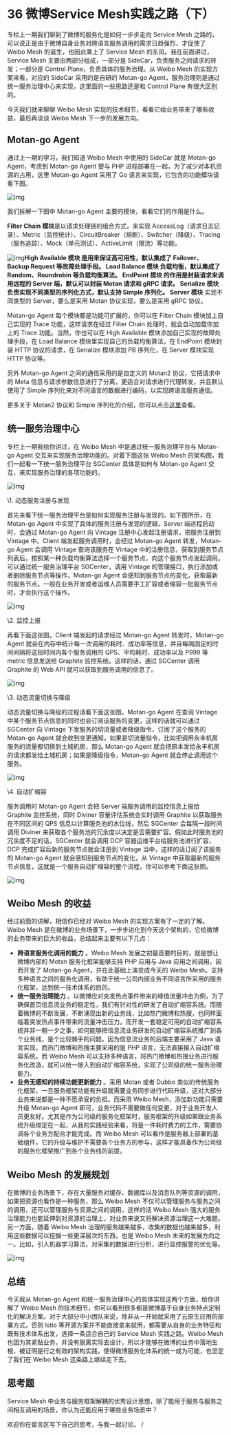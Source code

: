 # 36 微博Service Mesh实践之路（下）

专栏上一期我们聊到了微博的服务化是如何一步步走向 Service Mesh 之路的，可以说正是由于微博自身业务对跨语言服务调用的需求日趋强烈，才促使了 Weibo Mesh 的诞生，也因此乘上了 Service Mesh 的东风。我在前面讲过，Service Mesh 主要由两部分组成，一部分是 SideCar，负责服务之间请求的转发；一部分是 Control Plane，负责具体的服务治理。从 Weibo Mesh 的实现方案来看，对应的 SideCar 采用的是自研的 Motan-go Agent，服务治理则是通过统一服务治理中心来实现，这里面的一些思路还是和 Control Plane 有很大区别的。

今天我们就来聊聊 Weibo Mesh 实现的技术细节，看看它给业务带来了哪些收益，最后再谈谈 Weibo Mesh 下一步的发展方向。

## Motan-go Agent

通过上一期的学习，我们知道 Weibo Mesh 中使用的 SideCar 就是 Motan-go Agent，考虑到 Motan-go Agent 要与 PHP 进程部署在一起，为了减少对本机资源的占用，这里 Motan-go Agent 采用了 Go 语言来实现，它包含的功能模块请看下图。

![img](assets/79b6ebf400d8d6eb4b390ffc3de6bf2b.png)

我们拆解一下图中 Motan-go Agent 主要的模块，看看它们的作用是什么。

**Filter Chain 模块**是以请求处理链的组合方式，来实现 AccessLog（请求日志记录）、Metric（监控统计）、CircuitBreaker（熔断）、Switcher（降级）、Tracing（服务追踪）、Mock（单元测试）、ActiveLimit（限流）等功能。

![img](assets/8464472dced2bf74304f08963205cb03.png)**High Available 模块 **是用来保证高可用性，默认集成了 Failover、Backup Request 等故障处理手段。** Load Balance 模块 **负载均衡，默认集成了 Random、Roundrobin 等负载均衡算法。** EndPoint 模块 **的作用是封装请求来调用远程的 Server 端，默认可以封装 Motan 请求和 gRPC 请求。** Serialize 模块 **负责实现不同类型的序列化方式，默认支持 Simple 序列化。** Server 模块** 实现不同类型的 Server，要么是采用 Motan 协议实现，要么是采用 gRPC 协议。

Motan-go Agent 每个模块都是功能可扩展的，你可以在 Filter Chain 模块加上自己实现的 Trace 功能，这样请求在经过 Filter Chain 处理时，就会自动加载你加上的 Trace 功能。当然，你也可以在 High Available 模块添加自己实现的故障处理手段，在 Load Balance 模块里实现自己的负载均衡算法，在 EndPoint 模块封装 HTTP 协议的请求，在 Serialize 模块添加 PB 序列化，在 Server 模块实现 HTTP 协议等。

另外 Motan-go Agent 之间的通信采用的是自定义的 Motan2 协议，它把请求中的 Meta 信息与请求参数信息进行了分离，更适合对请求进行代理转发，并且默认使用了 Simple 序列化来对不同语言的数据进行编码，以实现跨语言服务通信。

更多关于 Motan2 协议和 Simple 序列化的介绍，你可以点击[这里](https://github.com/weibocom/motan-go/wiki/zh_userguide#%E5%9F%BA%E6%9C%AC%E4%BB%8B%E7%BB%8D)查看。

## 统一服务治理中心

专栏上一期我给你讲过，在 Weibo Mesh 中是通过统一服务治理平台与 Motan-go Agent 交互来实现服务治理功能的。对着下面这张 Weibo Mesh 的架构图，我们一起看一下统一服务治理平台 SGCenter 具体是如何与 Motan-go Agent 交互，来实现服务治理的各项功能的。

![img](assets/e3ea24873a543747c96fe988c18b3ac8.png)

\\1. 动态服务注册与发现

首先来看下统一服务治理平台是如何实现服务注册与发现的。如下图所示，在 Motan-go Agent 中实现了具体的服务注册与发现的逻辑，Server 端进程启动时，会通过 Motan-go Agent 向 Vintage 注册中心发起注册请求，把服务注册到 Vintage 中。Client 端发起服务调用时，会经过 Motan-go Agent 转发，Motan-go Agent 会调用 Vintage 查询该服务在 Vintage 中的注册信息，获取到服务节点列表后，按照某一种负载均衡算法选择一个服务节点，向这个服务节点发起调用。可以通过统一服务治理平台 SGCenter，调用 Vintage 的管理接口，执行添加或者删除服务节点等操作，Motan-go Agent 会感知到服务节点的变化，获取最新的服务节点。一般在业务开发或者运维人员需要手工扩容或者缩容一批服务节点时，才会执行这个操作。

![img](assets/512d93a6858cbe58c38e2efe34f0c21f.png)

\\2. 监控上报

再看下面这张图，Client 端发起的请求经过 Motan-go Agent 转发时，Motan-go Agent 就会在内存中统计每一次调用的耗时、成功率等信息，并且每隔固定的时间间隔将这段时间内各个服务调用的 QPS、平均耗时、成功率以及 P999 等 metric 信息发送给 Graphite 监控系统。这样的话，通过 SGCenter 调用 Graphite 的 Web API 就可以获取到服务调用的信息了。

![img](assets/5d8369d5db67ca3742e0a923e29ce96d.png)

\\3. 动态流量切换与降级

动态流量切换与降级的过程请看下面这张图。Motan-go Agent 在查询 Vintage 中某个服务节点信息的同时也会订阅该服务的变更，这样的话就可以通过 SGCenter 向 Vintage 下发服务的切流量或者降级指令，订阅了这个服务的 Motan-go Agent 就会收到变更通知，如果是切流量指令，比如把调用永丰机房服务的流量都切换到土城机房，那么 Motan-go Agent 就会把原本发给永丰机房的请求都发给土城机房；如果是降级指令，Motan-go Agent 就会停止调用这个服务。

![img](assets/6702ff187f9d7e5741d391962d5493d5.png)

\\4. 自动扩缩容

服务调用时 Motan-go Agent 会把 Server 端服务调用的监控信息上报给 Graphite 监控系统，同时 Diviner 容量评估系统会实时调用 Graphite 以获取服务在不同区间的 QPS 信息以计算服务池的水位线，然后 SGCenter 会每隔一段时间调用 Diviner 来获取各个服务池的冗余度以决定是否需要扩容。假如此时服务池的冗余度不足的话，SGCenter 就会调用 DCP 容器运维平台给服务池进行扩容，DCP 完成扩容后新的服务节点就会注册到 Vintage 当中，这样的话订阅了该服务的 Motan-go Agent 就会感知到服务节点的变化，从 Vintage 中获取最新的服务节点信息，这就是一个服务自动扩缩容的整个流程，你可以参考下面这张图。

![img](assets/5b4ffd777e4eaeea813df753de8bcaf5.png)

## Weibo Mesh 的收益

经过前面的讲解，相信你已经对 Weibo Mesh 的实现方案有了一定的了解。Weibo Mesh 是在微博的业务场景下，一步步进化到今天这个架构的，它给微博的业务带来的巨大的收益，总结起来主要有以下几点：

- **跨语言服务化调用的能力** 。Weibo Mesh 发展之初最首要的目的，就是想让微博内部的 Motan 服务化框架能够支持 PHP 应用与 Java 应用之间调用，因而开发了 Motan-go Agent，并在此基础上演变成今天的 Weibo Mesh。支持多种语言之间的服务化调用，有助于统一公司内部业务不同语言所采用的服务化框架，达到统一技术体系的目的。
- **统一服务治理能力** 。以微博应对突发热点事件带来的峰值流量冲击为例，为了确保首页信息流业务的稳定性，我们有针对性的研发了自动扩缩容系统。而随着微博的不断发展，不断涌现出新的业务线，比如热门微博和热搜，也同样面临着突发热点事件带来的流量冲击压力。而开发一套稳定可用的自动扩缩容系统并非一朝一夕之事，如何能够把信息流业务研发的自动扩缩容系统推广到各个业务线，是个比较棘手的问题。因为信息流业务的后端主要采用了 Java 语言实现，而热门微博和热搜主要采用的是 PHP 语言，无法直接接入自动扩缩容系统。而 Weibo Mesh 可以支持多种语言，将热门微博和热搜业务进行服务化改造，就可以统一接入到自动扩缩容系统，实现了公司级的统一服务治理能力。
- **业务无感知的持续功能更新能力** 。采用 Motan 或者 Dubbo 类似的传统服务化框架，一旦服务框架功能有升级就需要业务同步进行代码升级，这对大部分业务来说都是一种不愿承受的负担。而采用 Weibo Mesh，添加新功能只需要升级 Motan-go Agent 即可，业务代码不需要做任何变更，对于业务开发人员更友好。尤其是作为公司级的服务化框架时，服务框架的升级如果跟业务系统升级绑定在一起，从我的实践经验来看，将是一件耗时费力的工作，需要协调各个业务方配合才能完成。而 Weibo Mesh 可以看作是服务器上部署的基础组件，它的升级与维护不需要各个业务方的参与，这样才能具备作为公司级的服务化框架推广到各个业务线的前提。

## Weibo Mesh 的发展规划

在微博的业务场景下，存在大量服务对缓存、数据库以及消息队列等资源的调用，如果把资源也看作是一种服务，那么 Weibo Mesh 不仅可以管理服务与服务之间的调用，还可以管理服务与资源之间的调用，这样的话 Weibo Mesh 强大的服务治理能力也能延伸到对资源的治理上，对业务来说又将解决资源治理这一大难题。另一方面，随着 Weibo Mesh 治理的服务越来越多，收集的数据也越来越多，利用这些数据可以挖掘一些更深层次的东西，也是 Weibo Mesh 未来的发展方向之一。比如，引入机器学习算法，对采集的数据进行分析，进行监控报警的优化等。

![img](assets/d85ff6120d7650fa80cae9acba8f814e.png)

## 总结

今天我从 Motan-go Agent 和统一服务治理中心的具体实现这两个方面，给你讲解了 Weibo Mesh 的技术细节，你可以看到很多都是微博基于自身业务特点定制化的解决方案。对于大部分中小团队来说，除非从一开始就采用了云原生应用的部署方式，否则 Istio 等开源方案并不能直接拿来就用，都需要从自身的业务特征和既有技术体系出发，选择一条适合自己的 Service Mesh 实践之路。Weibo Mesh 也因为其紧贴业务，并没有脱离实际去设计，所以才能够在微博的业务中落地生根，被证明是行之有效的架构实践，使得微博服务化体系的统一成为可能，也坚定了我们在 Weibo Mesh 这条路上继续走下去。

## 思考题

Service Mesh 中业务与服务框架解耦的优秀设计思想，除了能用于服务与服务之间相互调用的场景，你认为还能应用于哪些业务场景中？

欢迎你在留言区写下自己的思考，与我一起讨论。 /
